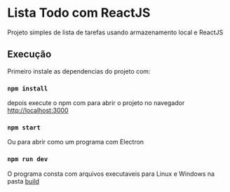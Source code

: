 # Lista Todo com ReactJS

Projeto simples de lista de tarefas usando armazenamento local e ReactJS

## Execução

Primeiro instale as dependencias do projeto com: 
### `npm install`

depois execute o npm com 
para abrir o projeto no navegador
[http://localhost:3000](http://localhost:3000) 

### `npm start`

Ou para abrir como um programa com Electron

### `npm run dev`  

O programa consta com arquivos executaveis para Linux e Windows
na pasta [build](build)



